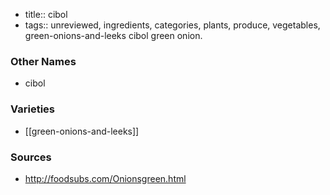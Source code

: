 - title:: cibol
- tags:: unreviewed, ingredients, categories, plants, produce, vegetables, green-onions-and-leeks
cibol green onion.

### Other Names

* cibol

### Varieties

* [[green-onions-and-leeks]]

### Sources
* http://foodsubs.com/Onionsgreen.html
